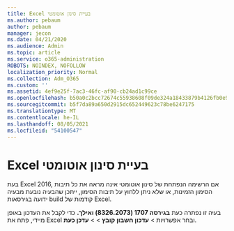```yaml
---
title: Excel בעיית סינון אוטומטי
ms.author: pebaum
author: pebaum
manager: jecon
ms.date: 04/21/2020
ms.audience: Admin
ms.topic: article
ms.service: o365-administration
ROBOTS: NOINDEX, NOFOLLOW
localization_priority: Normal
ms.collection: Adm_O365
ms.custom: ''
ms.assetid: 4ef9e25f-7ac3-46fc-af90-cb24ad1c99ce
ms.openlocfilehash: b50a0c2bcc72674c55938608f09de324a18433879b4126fb0e9c3314480dc180
ms.sourcegitcommit: b5f7da89a650d2915dc652449623c78be6247175
ms.translationtype: MT
ms.contentlocale: he-IL
ms.lasthandoff: 08/05/2021
ms.locfileid: "54100547"
---
```

# <a name="excel-autofilter-issue"></a>Excel בעיית סינון אוטומטי

בעת Excel 2016, אם הרשימה הנפתחת של סינון אוטומטי אינה מראה את כל תיבות הסימון הזמינות, או שלא ניתן ללחוץ על תיבות הסימון, ייתכן שהבעיה נובעת מבעיה ידועה בגירסאות build קודמות של Excel. 
  
בעיה זו נפתרה כעת **בגירסה 1707 (8326.2073) ואילך.** כדי לקבל את העדכון באופן מיידי,  פתח את Excel ובחר אפשרויות \> **עדכון חשבון קובץ** \>  \> **עדכן כעת**.
  

